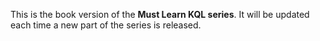 This is the book version of the <b>Must Learn KQL series</b>. It will be updated each time a new part of the series is released.
